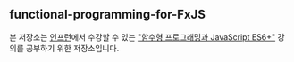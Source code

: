 ## functional-programming-for-FxJS
본 저장소는 [인프런](https://www.inflearn.com)에서 수강할 수 있는 ["함수형 프로그래밍과 JavaScript ES6+"](https://inf.run/SX2J) 강의를 공부하기 위한 저장소입니다.

